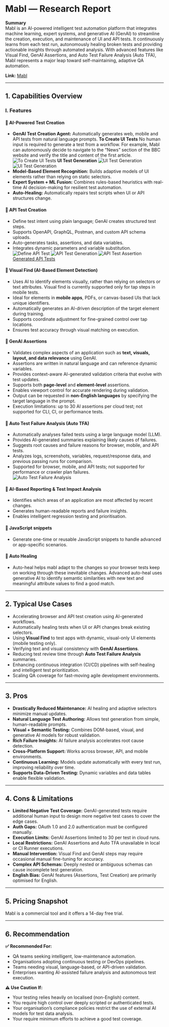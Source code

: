 # Mabl — Research Report

**Summary**  
Mabl is an AI-powered intelligent test automation platform that integrates machine learning, expert systems, and generative AI (GenAI) to streamline the creation, execution, and maintenance of UI and API tests. It continuously learns from each test run, autonomously healing broken tests and providing actionable insights through automated analysis. With advanced features like Visual Find, GenAI Assertions, and Auto Test Failure Analysis (Auto TFA), Mabl represents a major leap toward self-maintaining, adaptive QA automation.

**Link:** [Mabl](https://help.mabl.com/hc/en-us/articles/26881384186004-How-mabl-enhances-your-testing-with-AI)

---

## 1. Capabilities Overview

### I. Features

#### 🔹 AI-Powered Test Creation
- **GenAI Test Creation Agent:** Automatically generates web, mobile and API tests from natural language prompts.
  **To Create UI Tests**
  No human input is required to generate a test from a workflow. For example, Mabl can autonomously decide to navigate to the “News” section of the BBC website and verify the title and content of the first article.
  ![To Create UI Tests](https://github.com/XChenscottlogic/AI-Testing-Experiment/blob/Xin-branch/Mabl/Screenshot%20Generate%20Steps.png)
  **UI Test Generation**
  ![UI Test Generation](https://github.com/XChenscottlogic/AI-Testing-Experiment/blob/Xin-branch/Mabl/Screenshot%20UI%20Test%20Generation%201.png)
  ![UI Test Generation](https://github.com/XChenscottlogic/AI-Testing-Experiment/blob/Xin-branch/Mabl/Screenshot%20UI%20Test%20Generation%202.png)
- **Model-Based Element Recognition:** Builds adaptive models of UI elements rather than relying on static selectors.  
- **Expert System + ML Fusion:** Combines rules-based heuristics with real-time AI decision-making for resilient test automation.  
- **Auto-Healing:** Automatically repairs test scripts when UI or API structures change.  

#### 🔹 API Test Creation
- Define test intent using plain language; GenAI creates structured test steps.  
- Supports OpenAPI, GraphQL, Postman, and custom API schema uploads.  
- Auto-generates tasks, assertions, and data variables.  
- Integrates dynamic parameters and variable substitution.
![Define API Test](https://github.com/XChenscottlogic/AI-Testing-Experiment/blob/Xin-branch/Mabl/Screenshot%20Create%20API%20testing.png)
![API Test Generation](https://github.com/XChenscottlogic/AI-Testing-Experiment/blob/Xin-branch/Mabl/Screenshot%20AI%20Generation%20for%20API%20test.png)
![API Test Assertion](https://github.com/XChenscottlogic/AI-Testing-Experiment/blob/Xin-branch/Mabl/Screenshot%20Generated%20Assertions.png)
[Generated API Tests](https://github.com/XChenscottlogic/AI-Testing-Experiment/blob/Xin-branch/Mabl/APITestSteps.json)

#### 🔹 Visual Find (AI-Based Element Detection)
- Uses AI to identify elements visually, rather than relying on selectors or text attributes. Visual find is currently supported only for tap steps in mobile tests. 
- Ideal for elements in **mobile apps**, PDFs, or canvas-based UIs that lack unique identifiers.  
- Automatically generates an AI-driven description of the target element during training.  
- Supports coordinate adjustment for fine-grained control over tap locations.  
- Ensures test accuracy through visual matching on execution.  

#### 🔹 GenAI Assertions
- Validates complex aspects of an application such as **text, visuals, layout, and data relevance** using GenAI.  
- Assertions are written in natural language and can reference dynamic variables.  
- Provides context-aware AI-generated validation criteria that evolve with test updates.  
- Supports both **page-level** and **element-level** assertions.  
- Enables viewport control for accurate rendering during validation.  
- Output can be requested in **non-English languages** by specifying the target language in the prompt.  
- Execution limitations: up to 30 AI assertions per cloud test; not supported for CLI, CI, or performance tests.  

#### 🔹 Auto Test Failure Analysis (Auto TFA)
- Automatically analyses failed tests using a large language model (LLM).  
- Provides AI-generated summaries explaining likely causes of failures.  
- Suggests root causes and failure reasons for browser, mobile, and API tests.  
- Analyzes logs, screenshots, variables, request/response data, and previous passing runs for comparison.  
- Supported for browser, mobile, and API tests; not supported for performance or crawler plan failures.  
![Auto Test Failure Analysis](https://github.com/XChenscottlogic/AI-Testing-Experiment/blob/Xin-branch/Mabl/Screenshot%20Analyse%20Test%20Failure.png)

#### 🔹 AI-Based Reporting & Test Impact Analysis
- Identifies which areas of an application are most affected by recent changes.  
- Generates human-readable reports and failure insights.  
- Enables intelligent regression testing and prioritisation.  

#### 🔹 JavaScript snippets
- Generate one-time or reusable JavaScript snippets to handle advanced or app-specific scenarios.

#### 🔹 Auto Healing
- Auto-heal helps mabl adapt to the changes so your browser tests keep on working through these inevitable changes. Advanced auto-heal uses generative AI to identify semantic similarities with new text and meaningful attribute values to find a good match.

---

## 2. Typical Use Cases

- Accelerating browser and API test creation using AI-generated workflows.  
- Automatically healing tests when UI or API changes break existing selectors.  
- Using **Visual Find** to test apps with dynamic, visual-only UI elements (mobile testing only).  
- Verifying text and visual consistency with **GenAI Assertions**.  
- Reducing test review time through **Auto Test Failure Analysis** summaries.  
- Enhancing continuous integration (CI/CD) pipelines with self-healing and intelligent test prioritization.  
- Scaling QA coverage for fast-moving agile development environments.  

---

## 3. Pros

- **Drastically Reduced Maintenance:** AI healing and adaptive selectors minimize manual updates.  
- **Natural Language Test Authoring:** Allows test generation from simple, human-readable prompts.  
- **Visual + Semantic Testing:** Combines DOM-based, visual, and generative AI models for robust validation.  
- **Rich Failure Insights:** AI failure analysis accelerates root cause detection.  
- **Cross-Platform Support:** Works across browser, API, and mobile environments.  
- **Continuous Learning:** Models update automatically with every test run, improving reliability over time.  
- **Supports Data-Driven Testing:** Dynamic variables and data tables enable flexible validation.  

---

## 4. Cons & Limitations

- **Limited Negative Test Coverage:** GenAI-generated tests require additional human input to design more negative test cases to cover the edge cases.
- **Auth Gaps:** OAuth 1.0 and 2.0 authentication must be configured manually.  
- **Execution Limits:** GenAI Assertions limited to 30 per test in cloud runs.  
- **Local Restrictions:** GenAI Assertions and Auto TFA unavailable in local or CI Runner executions.  
- **Manual Intervention:** Visual Find and GenAI steps may require occasional manual fine-tuning for accuracy.  
- **Complex API Schemas:** Deeply nested or ambiguous schemas can cause incomplete test generation. 
- **English Bias:** GenAI features (Assertions, Test Creation) are primarily optimised for English.  

---

## 5. Pricing Snapshot

Mabl is a commercial tool and it offers a 14-day free trial.


---

## 6. Recommendation

**✅ Recommended For:**  
- QA teams seeking intelligent, low-maintenance automation.  
- Organisations adopting continuous testing or DevOps pipelines.  
- Teams needing visual, language-based, or API-driven validation.  
- Enterprises wanting AI-assisted failure analysis and autonomous test execution.  

**⚠️ Use Caution If:**  
- Your testing relies heavily on localised (non-English) content.  
- You require high control over deeply scripted or authenticated tests.  
- Your organisation’s compliance policies restrict the use of external AI models for test data analysis. 
- Your require minimum efforts to achieve a good test coverage. 
